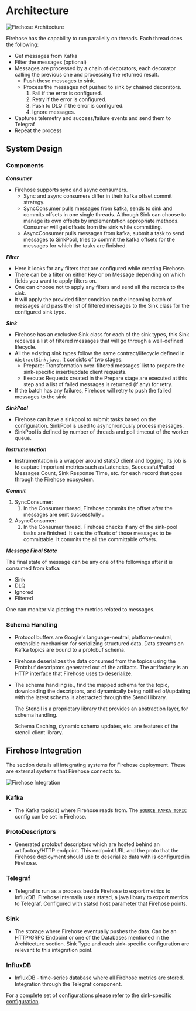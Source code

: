 # Architecture

![Firehose Architecture](../.gitbook/assets/architecture.png)

Firehose has the capability to run parallelly on threads. Each thread does the following:

* Get messages from Kafka
* Filter the messages \(optional\)
* Messages are processed by a chain of decorators, each decorator calling the previous one and processing the returned result.
  * Push these messages to sink.
  * Process the messages not pushed to sink by chained decorators.
    1. Fail if the error is configured.
    2. Retry if the error is configured.
    3. Push to DLQ if the error is configured.
    4. Ignore messages.
* Captures telemetry and success/failure events and send them to Telegraf
* Repeat the process

## System Design

### Components

_**Consumer**_

* Firehose supports sync and async consumers. 
  * Sync and async consumers differ in their kafka offset commit strategy.
  * SyncConsumer pulls messages from kafka, sends to sink and commits offsets in one single threads. Although Sink can choose to manage its own offsets by implementation appropriate methods. Consumer will get offsets from the sink while committing.
  * AsyncConsumer pulls messages from kafka, submit a task to send messages to SinkPool, tries to commit the kafka offsets for the messages for which the tasks are finished. 

_**Filter**_

* Here it looks for any filters that are configured while creating Firehose.
* There can be a filter on either Key or on Message depending on which fields you want to apply filters on.
* One can choose not to apply any filters and send all the records to the sink.
* It will apply the provided filter condition on the incoming batch of messages and pass the list of filtered messages to the Sink class for the configured sink type.

_**Sink**_

* Firehose has an exclusive Sink class for each of the sink types, this Sink receives a list of filtered messages that will go through a well-defined lifecycle.
* All the existing sink types follow the same contract/lifecycle defined in `AbstractSink.java`. It consists of two stages:
  * Prepare: Transformation over-filtered messages’ list to prepare the sink-specific insert/update client requests.
  * Execute: Requests created in the Prepare stage are executed at this step and a list of failed messages is returned \(if any\) for retry.
* If the batch has any failures, Firehose will retry to push the failed messages to the sink

_**SinkPool**_
* Firehose can have a sinkpool to submit tasks based on the configuration. SinkPool is used to asynchronously process messages. 
* SinkPool is defined by number of threads and poll timeout of the worker queue.

_**Instrumentation**_

* Instrumentation is a wrapper around statsD client and logging. Its job is to capture Important metrics such as Latencies, Successful/Failed Messages Count, Sink Response Time, etc. for each record that goes through the Firehose ecosystem.

_**Commit**_

1. SyncConsumer: 
   1. In the Consumer thread, Firehose commits the offset after the messages are sent successfully .
2. AsyncConsumer:
   1. In the Consumer thread, Firehose checks if any of the sink-pool tasks are finished. It sets the offsets of those messages to be committable. It commits the all the committable offsets. 

_**Message Final State**_

The final state of message can be any one of the followings after it is consumed from kafka:
* Sink
* DLQ
* Ignored
* Filtered

One can monitor via plotting the metrics related to messages.

### Schema Handling

* Protocol buffers are Google's language-neutral, platform-neutral, extensible mechanism for serializing structured data. Data streams on Kafka topics are bound to a protobuf schema.
* Firehose deserializes the data consumed from the topics using the Protobuf descriptors generated out of the artifacts. The artifactory is an HTTP interface that Firehose uses to deserialize. 
* The schema handling ie., find the mapped schema for the topic, downloading the descriptors, and dynamically being notified of/updating with the latest schema is abstracted through the Stencil library.

  The Stencil is a proprietary library that provides an abstraction layer, for schema handling.

  Schema Caching, dynamic schema updates, etc. are features of the stencil client library.

## Firehose Integration

The section details all integrating systems for Firehose deployment. These are external systems that Firehose connects to.

![Firehose Integration](../.gitbook/assets/integration.png)

### Kafka

* The Kafka topic\(s\) where Firehose reads from. The [`SOURCE_KAFKA_TOPIC`](../reference/configuration/#source_kafka_topic) config can be set in Firehose.

### ProtoDescriptors

* Generated protobuf descriptors which are hosted behind an artifactory/HTTP endpoint. This endpoint URL and the proto that the Firehose deployment should use to deserialize data with is configured in Firehose.

### Telegraf

* Telegraf is run as a process beside Firehose to export metrics to InfluxDB. Firehose internally uses statsd, a java library to export metrics to Telegraf. Configured with statsd host parameter that Firehose points. 

### Sink

* The storage where Firehose eventually pushes the data. Can be an HTTP/GRPC Endpoint or one of the Databases mentioned in the Architecture section. Sink Type and each sink-specific configuration are relevant to this integration point.

### InfluxDB

* InfluxDB - time-series database where all Firehose metrics are stored. Integration through the Telegraf component.

For a complete set of configurations please refer to the sink-specific [configuration](../reference/configuration/).

